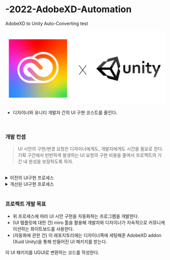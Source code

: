 # -2022-AdobeXD-Automation
AdobeXD to Unity Auto-Converting test

![titleIcon.png](./doc/titleIcon.png)

- 디자이너와 유니티 개발자 간의 UI 구현 코스트를 줄인다.

<br>

### 개발 컨셉

> UI 시안의 구현/변경 요청은 디자이너에게도, 개발자에게도 시간을 필요로 한다. 
기획 구간에서 빈번하게 발생하는 UI 요청의 구현 비용을 줄여서 프로젝트의 기간 내 완성을 보장하도록 하자.

<br>

<details>
<summary> 이전의 UI구현 프로세스 </summary>

![beforeWorkprocess_2.png](./doc/beforeWorkprocess_2.png)

- 기존의 UI 구현 프로세스는 [기획자: 요청] - [디자이너: 시안 작성] - [개발자: 시안 구현] 순으로 진행됨.
- 기획자의 요청은 비동기적으로 자주 실행되는 반면, 최종 개발자의 UI 구현은 기획의 시안 요청과 별개로, 개발 일정이 잡혀있음. 개발 일정에 따라 개발을 진행중에 요구받는 UI 시안 구현/변경 요청은 횟수가 적으면 대응 가능하지만, 횟수가 4,5회 이상으로 늘어날 경우, 개발 일정을 지키기 어려움.
- UI 시안 요청 건의 구현 비용을 줄여서 UI 구현 요청 건에 대응해야함
</details>

<details>
<summary> 개선된 UI구현 프로세스 </summary>

![newWorkprocess_2.png](./doc/newWorkprocess_2.png)

- 개발자와 디자이너는 UI 시안을 템플릿화(버튼, 슬라이더, 창 단위) 한다.
- 디자이너는 템플릿화된 UI 시안을 늘이거나 줄이고, 색을 입히고, 이미지를 입히는 작업만으로 시안 요청에 대응한다.
- 개발자는 AdobeXD addon을 통해 변환된 UI 패키지를 Unity로 가져온다. 그리고 작성된 코드에 따라 UI 패키지를 Unity UGUI로 변환한다.
</details>

<br>

### 프로젝트 개발 목표

- 위 프로세스에 따라 UI 시안 구현을 자동화하는 프로그램을 개발한다.
- (UI 템플릿에 대한 건) miro 툴을 활용해 개발자와 디자이너가 지속적으로 커뮤니케이션하는 화이트보드를 사용한다.
- (자동화에 관한 건) 이 레포지토리에는 디자이너쪽에 세팅해준 AdobeXD addon (Xuid Unity)을 통해 만들어진 UI 패키지를 받는다.

이 UI 패키지를 UGUI로 변환하는 코드를 작성한다.
